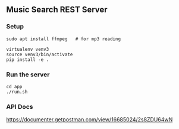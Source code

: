 ## Music Search REST Server

### Setup

```
sudo apt install ffmpeg   # for mp3 reading
```

```
virtualenv venv3
source venv3/bin/activate
pip install -e .
```

### Run the server
```
cd app
./run.sh
```

### API Docs

https://documenter.getpostman.com/view/16685024/2s8ZDU64wN
